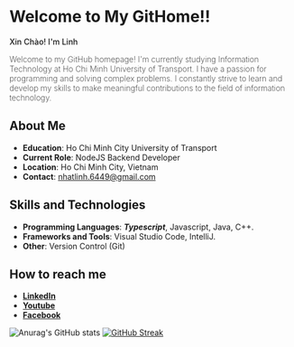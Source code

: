 # Welcome to My GitHome!!

<p style="font-weight:500;">Xin Chào! I'm Linh</p>
<p style="font-weight:200;">Welcome to my GitHub homepage! I'm currently studying Information Technology at Ho Chi Minh University of Transport. I have a passion for programming and solving complex problems. I constantly strive to learn and develop my skills to make meaningful contributions to the field of information technology. </p>



## About Me   

- **Education**: Ho Chi Minh City University of Transport
- **Current Role**: NodeJS Backend Developer
- **Location**: Ho Chi Minh City, Vietnam
- **Contact**: nhatlinh.6449@gmail.com



## Skills and Technologies

- **Programming Languages**: ***Typescript***, Javascript, Java, C++.
- **Frameworks and Tools**: Visual Studio Code, IntelliJ.
- **Other**: Version Control (Git)

<!--## GitHub Stats -->

<!--![Anurag's GitHub stats](https://github-readme-stats.vercel.app/api?username=linhhuynhcoding&hide=contribs,prs,issues&theme=rose)-->


## How to reach me
- **[LinkedIn](https://www.linkedin.com/in/vu-nhat-linh-huynh-b67b96219/)**
- **[Youtube](https://www.youtube.com/@younglungling)**
- **[Facebook](https://www.facebook.com/hvnhatlinh3004)**

![Anurag's GitHub stats](https://github-readme-stats.vercel.app/api?username=linhhuynhcoding&show_icons=true&theme=radical) [![GitHub Streak](https://github-readme-streak-stats.herokuapp.com?user=linhhuynhcoding&theme=blueberry&date_format=j%2Fn%5B%2FY%5D&card_width=400)](https://git.io/streak-stats)


<!--
**linhhuynhcoding/linhhuynhcoding** is a ✨ _special_ ✨ repository because its `README.md` (this file) appears on your GitHub profile.

Here are some ideas to get you started:

- 🔭 I’m currently working on ...
- 🌱 I’m currently learning ...
- 👯 I’m looking to collaborate on ...
- 🤔 I’m looking for help with ...
- 💬 Ask me about ...
- 📫 How to reach me: ...
- 😄 Pronouns: ...
- ⚡ Fun fact: ...
-->
